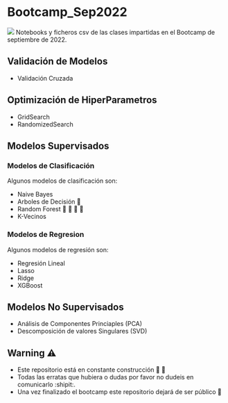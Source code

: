 # Bootcamp_Sep2022
![](https://masterdatascience.online/wp-content/uploads/2020/02/706-1024x671.jpg)
Notebooks y ficheros csv de las clases impartidas en el Bootcamp de septiembre de 2022.

## Validación de Modelos
* Validación Cruzada
## Optimización de HiperParametros
* GridSearch
* RandomizedSearch
## Modelos Supervisados
### Modelos de Clasificación
Algunos modelos de clasificación son:
* Naive Bayes 
* Arboles de Decisión :evergreen_tree:
* Random Forest :palm_tree: :evergreen_tree: :deciduous_tree: :christmas_tree:
* K-Vecinos 
### Modelos de Regresion
Algunos modelos de regresión son:
* Regresión Lineal
* Lasso
* Ridge
* XGBoost

## Modelos No Supervisados
* Análisis de Componentes Princiaples (PCA)
* Descomposición de valores Singulares (SVD)



## Warning :warning:
* Este repositorio está en constante construcción :construction_worker: :construction:
* Todas las erratas que hubiera o dudas por favor no dudeis en comunicarlo :shipit:.
* Una vez finalizado el bootcamp este repositorio dejará de ser público :ghost:

